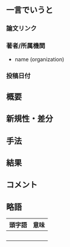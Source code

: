 ## 一言でいうと

### 論文リンク

### 著者/所属機関
- name (organization)

### 投稿日付

## 概要

## 新規性・差分

## 手法

## 結果

## コメント

## 略語
頭字語 | 意味
--- | ---
　 | 　
